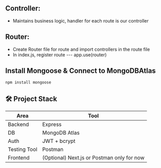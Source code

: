 ## Controller:

- Maintains business logic, handler for each route is our controller

## Router:

- Create Router file for route and import controllers in the route file
- In index.js, register route --- app.use(router)

## Install Mongoose & Connect to MongoDBAtlas

`npm install mongoose`

## 🛠️ Project Stack

| Area         | Tool                                       |
| ------------ | ------------------------------------------ |
| Backend      | Express                                    |
| DB           | MongoDB Atlas                              |
| Auth         | JWT + bcrypt                               |
| Testing Tool | Postman                                    |
| Frontend     | (Optional) Next.js or Postman only for now |
